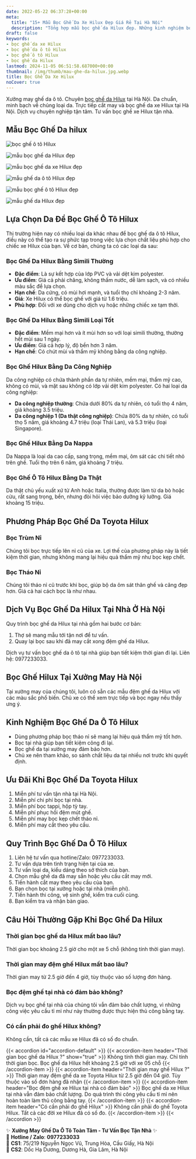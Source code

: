 ```yaml
---
date: 2022-05-22 06:37:28+00:00
meta:
  title: "15+ Mẫu Bọc Ghế Da Xe Hilux Đẹp Giá Rẻ Tại Hà Nội"
  description: "Tổng hợp mẫu bọc ghế da Hilux đẹp. Những kinh nghiệm bọc ghế ô tô Hilux. Chương trình khuyến mãi bọc ghế Toyota Hilux. Bảng giá bọc ghế da xe Hilux. Chương trình khuyến mãi bọc ghế Toyota Hilux"
draft: false
keywords:
- bọc ghế da xe Hilux
- bọc ghế da ô tô Hilux
- bọc ghế ô tô Hilux
- bọc ghế da Hilux
lastmod: 2024-11-05 06:51:58.687000+00:00
thumbnail: /img/thumb/mau-ghe-da-hilux.jpg.webp
title: Bọc Ghế Da Xe Hilux
noCover: true
---
```


Xưởng may ghế da ô tô. Chuyên [bọc ghế da Hilux](https://bocgheoto.vn/toyota/boc-ghe-da-xe-hilux.html) tại Hà Nội. Da chuẩn, minh bạch về chủng loại da. Trực tiếp cắt may và bọc ghế da xe Hilux tại Hà Nội. Dịch vụ chuyên nghiệp tận tâm. Tư vấn bọc ghế xe Hilux tận nhà.

## Mẫu Bọc Ghế Da hilux
![bọc ghế ô tô Hilux](/img/toyota/hilux/mau-ghe-da-hilux-100.webp)

![mẫu bọc ghế da Hilux đẹp](/img/toyota/hilux/mau-ghe-da-hilux-10000.webp)

![mẫu bọc ghế da xe Hilux đẹp](/img/toyota/hilux/mau-ghe-da-hilux-10111.webp)

![mẫu ghế da ô tô Hilux đẹp](/img/toyota/hilux/mau-ghe-da-hilux-11010.webp)

![mẫu bọc ghế ô tô Hilux đẹp](/img/toyota/hilux/mau-ghe-da-hilux-1110.webp)

![mẫu ghế da Hilux đẹp](/img/toyota/hilux/mau-ghe-da-hilux-11110.webp)


## Lựa Chọn Da Để Bọc Ghế Ô Tô Hilux
Thị trường hiện nay có nhiều loại da khác nhau để bọc ghế da ô tô Hilux, điều này có thể tạo ra sự phức tạp trong việc lựa chọn chất liệu phù hợp cho chiếc xe Hilux của bạn. Về cơ bản, chúng ta có các loại da sau:

### Bọc Ghế Da Hilux Bằng Simili Thường
- **Đặc điểm**: Là sự kết hợp của lớp PVC và vải dệt kim polyester.
- **Ưu điểm**: Giá cả phải chăng, không thấm nước, dễ làm sạch, và có nhiều màu sắc để lựa chọn.
- **Hạn chế**: Da cứng, có mùi hơi mạnh, và tuổi thọ chỉ khoảng 2-3 năm.
- **Giá**: Xe Hilux có thể bọc ghế với giá từ 1.6 triệu.
- **Phù hợp**: Đối với xe dùng cho dịch vụ hoặc những chiếc xe tạm thời.

### Bọc Ghế Da Hilux Bằng Simili Loại Tốt
- **Đặc điểm**: Mềm mại hơn và ít mùi hơn so với loại simili thường, thường hết mùi sau 1 ngày.
- **Ưu điểm**: Giá cả hợp lý, độ bền hơn 3 năm.
- **Hạn chế**: Có chút mùi và thẩm mỹ không bằng da công nghiệp.

### Bọc Ghế Hilux Bằng Da Công Nghiệp
Da công nghiệp có chứa thành phần da tự nhiên, mềm mại, thẩm mỹ cao, không có mùi, và mặt sau không có lớp vải dệt kim polyester. Có hai loại da công nghiệp:
- **Da công nghiệp thường**: Chứa dưới 80% da tự nhiên, có tuổi thọ 4 năm, giá khoảng 3.5 triệu.
- **Da công nghiệp 1 (Da thật công nghiệp)**: Chứa 80% da tự nhiên, có tuổi thọ 5 năm, giá khoảng 4.7 triệu (loại Thái Lan), và 5.3 triệu (loại Singapore).

### Bọc Ghế Hilux Bằng Da Nappa
Da Nappa là loại da cao cấp, sang trọng, mềm mại, ôm sát các chi tiết nhỏ trên ghế. Tuổi thọ trên 6 năm, giá khoảng 7 triệu.

### Bọc Ghế Ô Tô Hilux Bằng Da Thật
Da thật chủ yếu xuất xứ từ Anh hoặc Italia, thường được làm từ da bò hoặc cừu, rất sang trọng, bền, nhưng đòi hỏi việc bảo dưỡng kỹ lưỡng. Giá khoảng 15 triệu.

## Phương Pháp Bọc Ghế Da Toyota Hilux
### Bọc Trùm Nỉ
Chúng tôi bọc trực tiếp lên nỉ cũ của xe. Lợi thế của phương pháp này là tiết kiệm thời gian, nhưng không mang lại hiệu quả thẩm mỹ như bọc kẹp chết.

### Bọc Tháo Nỉ
Chúng tôi tháo nỉ cũ trước khi bọc, giúp bộ da ôm sát thân ghế và căng đẹp hơn. Giá cả hai cách bọc là như nhau.

## Dịch Vụ Bọc Ghế Da Hilux Tại Nhà Ở Hà Nội
Quy trình bọc ghế da Hilux tại nhà gồm hai bước cơ bản:
1. Thợ sẽ mang mẫu tới tận nơi để tư vấn.
2. Quay lại bọc sau khi đã may cắt xong đệm ghế da Hilux.

Dịch vụ tư vấn bọc ghế da ô tô tại nhà giúp bạn tiết kiệm thời gian đi lại. Liên hệ: 0977233033.

## Bọc Ghế Hilux Tại Xưởng May Hà Nội
Tại xưởng may của chúng tôi, luôn có sẵn các mẫu đệm ghế da Hilux với các màu sắc phổ biến. Chủ xe có thể xem trực tiếp và bọc ngay nếu thấy ưng ý.

## Kinh Nghiệm Bọc Ghế Da Ô Tô Hilux
- Dùng phương pháp bọc tháo nỉ sẽ mang lại hiệu quả thẩm mỹ tốt hơn.
- Bọc tại nhà giúp bạn tiết kiệm công đi lại.
- Bọc ghế da tại xưởng may đảm bảo hơn.
- Chủ xe nên tham khảo, so sánh chất liệu da tại nhiều nơi trước khi quyết định.

## Ưu Đãi Khi Bọc Ghế Da Toyota Hilux
1. Miễn phí tư vấn tận nhà tại Hà Nội.
2. Miễn phí chi phí bọc tại nhà.
3. Miễn phí bọc tappi, hộp tỳ tay.
4. Miễn phí phục hồi đệm mút ghế.
5. Miễn phí may bọc kẹp chết tháo nỉ.
6. Miễn phí may cắt theo yêu cầu.

## Quy Trình Bọc Ghế Da Ô Tô Hilux
1. Liên hệ tư vấn qua hotline/Zalo: 0977233033.
2. Tư vấn dựa trên tình trạng hiện tại của xe.
3. Tư vấn loại da, kiểu dáng theo sở thích của bạn.
4. Chọn mẫu ghế da đã may sẵn hoặc yêu cầu cắt may mới.
5. Tiến hành cắt may theo yêu cầu của bạn.
6. Bạn chọn bọc tại xưởng hoặc tại nhà (miễn phí).
7. Tiến hành thi công, vệ sinh ghế, kiểm tra cuối cùng.
8. Bạn kiểm tra và nhận bàn giao.

## Câu Hỏi Thường Gặp Khi Bọc Ghế Da Hilux

### Thời gian bọc ghế da Hilux mất bao lâu?
Thời gian bọc khoảng 2.5 giờ cho một xe 5 chỗ (không tính thời gian may).

### Thời gian may đệm ghế Hilux mất bao lâu?
Thời gian may từ 2.5 giờ đến 4 giờ, tùy thuộc vào số lượng đơn hàng.

### Bọc đệm ghế tại nhà có đảm bảo không?
Dịch vụ bọc ghế tại nhà của chúng tôi vẫn đảm bảo chất lượng, vì những công việc yêu cầu tỉ mỉ như này thường được thực hiện thủ công bằng tay.

### Có cần phải đo ghế Hilux không?
Không cần, tất cả các mẫu xe Hilux đã có số đo chuẩn.

{{< accordion id="accordion-default" >}}
  {{< accordion-item header="Thời gian bọc ghế da Hilux ?" show="true" >}}
    Không tính thời gian may. Chỉ tính thời gian bọc. Bọc ghế da Hilux hết khoảng 2.5 giờ với xe 05 chỗ
  {{< /accordion-item >}}
  {{< accordion-item header="Thời gian may ghế Hilux ?" >}}
    Thời gian may đệm ghế da xe Toyota Hilux từ 2.5 giờ đến 04 giờ. Tùy thuộc vào số đơn hàng đã nhận
  {{< /accordion-item >}}
  {{< accordion-item header="Bọc đệm ghế xe Hilux tại nhà có đảm bảo" >}}
    Bọc ghế da xe Hilux tại nhà vẫn đảm bảo chất lượng. Do quá trình thi công yêu cầu tỉ mỉ nên hoàn toàn làm thủ công bằng tay.
  {{< /accordion-item >}}
  {{< accordion-item header="Có cần phải đo ghế Hilux" >}}
    Không cần phải đo ghế Toyota Hilux. Tất cả các đời xe Hilux đã có số đo.
  {{< /accordion-item >}}
{{< /accordion >}}

✨ **Xưởng May Ghế Da Ô Tô Toàn Tâm - Tư Vấn Bọc Tận Nhà** ✨  
📱 **Hotline / Zalo**: **0977233033**  
📍 **CS1**: 75/219 Nguyễn Ngọc Vũ, Trung Hòa, Cầu Giấy, Hà Nội  
📍 **CS2**: Dốc Hạ Dương, Dương Hà, Gia Lâm, Hà Nội